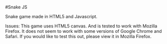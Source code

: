 #Snake JS

Snake game made in HTML5 and Javascript.

Issues:
This game uses HTML5 canvas. And is tested to work with Mozilla Firefox. It does not seem to work with some versions of Google Chrome and Safari. If you would like to test this out, please view it in Mozilla Firefox.
